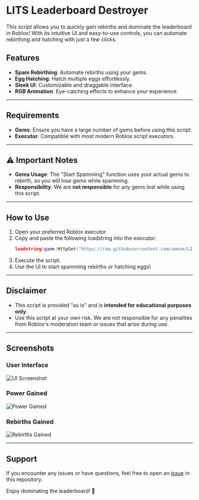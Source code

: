 # LITS Leaderboard Destroyer

This script allows you to quickly gain rebirths and dominate the leaderboard in Roblox! With its intuitive UI and easy-to-use controls, you can automate rebirthing and hatching with just a few clicks.

## Features
- **Spam Rebirthing**: Automate rebirths using your gems.
- **Egg Hatching**: Hatch multiple eggs effortlessly.
- **Sleek UI**: Customizable and draggable interface.
- **RGB Animation**: Eye-catching effects to enhance your experience.

---

## Requirements
- **Gems**: Ensure you have a large number of gems before using this script.
- **Executor**: Compatible with most modern Roblox script executors.

---

## ⚠️ Important Notes
- **Gems Usage**: The "Start Spamming" function uses your actual gems to rebirth, so you will lose gems while spamming. 
- **Responsibility**: We are **not responsible** for any gems lost while using this script.

---

## How to Use
1. Open your preferred Roblox executor.
2. Copy and paste the following loadstring into the executor:
   ```lua
   loadstring(game:HttpGet("https://raw.githubusercontent.com/semze/LITS-leaderboard-destroyer/refs/heads/main/Launch-into-space.lua"))()
   ```
3. Execute the script.
4. Use the UI to start spamming rebirths or hatching eggs!

---

## Disclaimer
- This script is provided "as is" and is **intended for educational purposes only**.
- Use this script at your own risk. We are not responsible for any penalties from Roblox's moderation team or issues that arise during use.

---

## Screenshots

### User Interface  
![UI Screenshot](https://github.com/user-attachments/assets/879ded72-c168-42f6-9171-db7a92bfdfc7)

### Power Gained  
![Power Gained](https://github.com/user-attachments/assets/6c3bc22d-4ab1-4ea9-9bf0-fba370f0e685)

### Rebirths Gained  
![Rebirths Gained](https://github.com/user-attachments/assets/80e2d2de-1807-4e5b-9aa3-4df560c28014)

---

## Support
If you encounter any issues or have questions, feel free to open an [issue](https://github.com/semze/LITS-leaderboard-destroyer/issues) in this repository.

Enjoy dominating the leaderboard! 🚀
